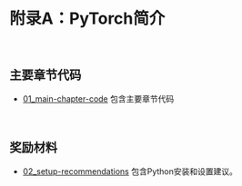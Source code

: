 # 附录A：PyTorch简介

&nbsp;
## 主要章节代码

- [01_main-chapter-code](01_main-chapter-code) 包含主要章节代码

&nbsp;
## 奖励材料

- [02_setup-recommendations](02_setup-recommendations) 包含Python安装和设置建议。
